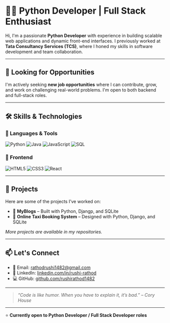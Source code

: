 # 👨‍💻 Python Developer | Full Stack Enthusiast

Hi, I'm a passionate **Python Developer** with experience in building scalable web applications and dynamic front-end interfaces. I previously worked at **Tata Consultancy Services (TCS)**, where I honed my skills in software development and team collaboration.

---

## 💼 Looking for Opportunities

I'm actively seeking **new job opportunities** where I can contribute, grow, and work on challenging real-world problems. I'm open to both backend and full-stack roles.

---

## 🛠️ Skills & Technologies

### 🔹 Languages & Tools
![Python](https://img.shields.io/badge/Python-3670A0?style=for-the-badge&logo=python&logoColor=ffdd54)
![Java](https://img.shields.io/badge/Java-ED8B00?style=for-the-badge&logo=java&logoColor=white)
![JavaScript](https://img.shields.io/badge/JavaScript-F7DF1E?style=for-the-badge&logo=javascript&logoColor=black)
![SQL](https://img.shields.io/badge/SQL-4479A1?style=for-the-badge&logo=mysql&logoColor=white)

### 🔹 Frontend
![HTML5](https://img.shields.io/badge/HTML5-E34F26?style=for-the-badge&logo=html5&logoColor=white)
![CSS3](https://img.shields.io/badge/CSS3-1572B6?style=for-the-badge&logo=css3&logoColor=white)
![React](https://img.shields.io/badge/React-20232A?style=for-the-badge&logo=react&logoColor=61DAFB)

---

## 📂 Projects

Here are some of the projects I’ve worked on:

- 🔹 **MyBlogs** – Built with Python, Djangp, and SQLite
- 🔹 **Online Taxi Booking System** – Designed with Python, Django, and SQLite

*More projects are available in my repositories.*

---

## 📫 Let's Connect

- 📧 Email: rathodrushi1482@gmail.com  
- 💼 LinkedIn: [linkedin.com/in/rushi-rathod](https://linkedin.com/in/rushi-rathod)  
- 💻 GitHub: [github.com/rushirathod1482](https://github.com/rushirathod1482)

---

> _“Code is like humor. When you have to explain it, it’s bad.” – Cory House_

---

⭐ **Currently open to Python Developer / Full Stack Developer roles**
